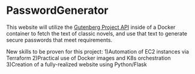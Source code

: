 # PasswordGenerator

This website will utilize the [Gutenberg Project API](https://github.com/c-w/gutenberg/) inside of a Docker container to fetch the text of classic novels, and use that text to generate secure passwords that meet requirements.

New skills to be proven for this project:
1)Automation of EC2 instances via Terraform
2)Practical use of Docker images and K8s orchestration
3)Creation of a fully-realized website using Python/Flask
